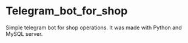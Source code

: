 # Telegram_bot_for_shop
Simple telegram bot for shop operations. It was made with Python and MySQL server.
